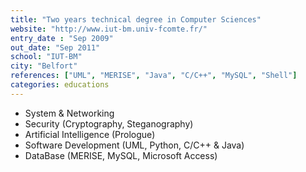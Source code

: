 ```yaml
---
title: "Two years technical degree in Computer Sciences"
website: "http://www.iut-bm.univ-fcomte.fr/"
entry_date : "Sep 2009"
out_date: "Sep 2011"
school: "IUT-BM"
city: "Belfort"
references: ["UML", "MERISE", "Java", "C/C++", "MySQL", "Shell"]
categories: educations
---
```


* System & Networking
* Security (Cryptography, Steganography)
* Artificial Intelligence (Prologue)
* Software Development (UML, Python, C/C++ & Java)
* DataBase (MERISE, MySQL, Microsoft Access)

